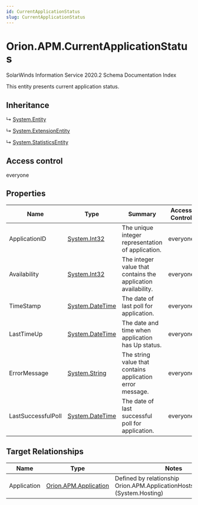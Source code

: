 ```yaml
---
id: CurrentApplicationStatus
slug: CurrentApplicationStatus
---
```


# Orion.APM.CurrentApplicationStatus

SolarWinds Information Service 2020.2 Schema Documentation Index

This entity presents current application status.

## Inheritance

↳ [System.Entity](./../System/Entity)

↳ [System.ExtensionEntity](./../System/ExtensionEntity)

↳ [System.StatisticsEntity](./../System/StatisticsEntity)

## Access control

everyone

## Properties

| Name | Type | Summary | Access Control |
| ------ | ------ | ------ | ------ |
| ApplicationID | [System.Int32](https://docs.microsoft.com/en-us/dotnet/api/system.int32) | The unique integer representation of application. | everyone |
| Availability | [System.Int32](https://docs.microsoft.com/en-us/dotnet/api/system.int32) | The integer value that contains the application availability. | everyone |
| TimeStamp | [System.DateTime](https://docs.microsoft.com/en-us/dotnet/api/system.datetime) | The date of last poll for application. | everyone |
| LastTimeUp | [System.DateTime](https://docs.microsoft.com/en-us/dotnet/api/system.datetime) | The date and time when application has Up status. | everyone |
| ErrorMessage | [System.String](https://docs.microsoft.com/en-us/dotnet/api/system.string) | The string value that contains application error message. | everyone |
| LastSuccessfulPoll | [System.DateTime](https://docs.microsoft.com/en-us/dotnet/api/system.datetime) | The date of last successful poll for application. | everyone |

## Target Relationships

| Name | Type | Notes |
| ------ | ------ | ------ |
| Application | [Orion.APM.Application](./../Orion.APM/Application) | Defined by relationship Orion.APM.ApplicationHostsCurrentStatus (System.Hosting) |

